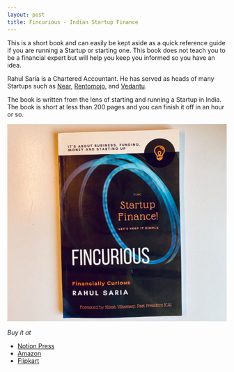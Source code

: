 ```yaml
---
layout: post
title: Fincurious - Indian Startup Finance
---
```


This is a short book and can easily be kept aside as a quick reference guide if you are running a Startup or starting one. This book does not teach you to be a financial expert but will help you keep you informed so you have an idea.

Rahul Saria is a Chartered Accountant. He has served as heads of many Startups such as
[Near](https://near.co/),
[Rentomojo](https://www.rentomojo.com/), and
[Vedantu](https://www.vedantu.com/).

The book is written from the lens of starting and running a Startup in India. The book is short at less than 200 pages and you can finish it off in an hour or so.

[![Fincurious)](/static/2020/fincurious.jpg)](http://fincurious.com)

_Buy it at_

- [Notion Press](https://notionpress.com/read/fincurious)
- [Amazon](https://www.amazon.in/dp/1648999891)
- [Flipkart](https://www.flipkart.com/fincurious-startup-finance/p/itm111e8d3dac0b6)
